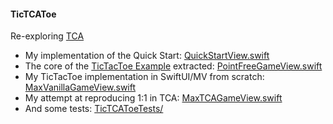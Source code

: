#### TicTCAToe

Re-exploring [TCA](https://github.com/pointfreeco/swift-composable-architecture)

- My implementation of the Quick Start: [QuickStartView.swift](TicTCAToe/Views/PointFree/QuickStartView.swift)
- The core of the [TicTacToe Example](https://github.com/pointfreeco/swift-composable-architecture/tree/main/Examples/TicTacToe) extracted: [PointFreeGameView.swift](TicTCAToe/Views/PointFree/PointFreeGameView.swift)
- My TicTacToe implementation in SwiftUI/MV from scratch: [MaxVanillaGameView.swift](TicTCAToe/Views/Max/MaxVanillaGameView.swift)
- My attempt at reproducing 1:1 in TCA: [MaxTCAGameView.swift](TicTCAToe/Views/Max/MaxTCAGameView.swift)
- And some tests: [TicTCAToeTests/](TicTCAToeTests/)
